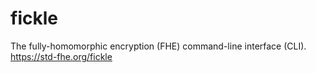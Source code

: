 # fickle
The fully-homomorphic encryption (FHE) command-line interface (CLI). https://std-fhe.org/fickle

